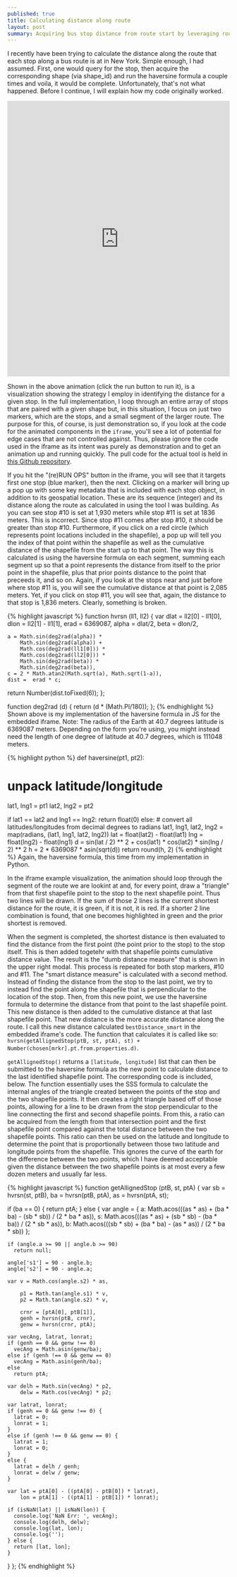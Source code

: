 ```yaml
---
published: true
title: Calculating distance along route
layout: post
summary: Acquiring bus stop distance from route start by leveraging route shapefiles
---
```



I recently have been trying to calculate the distance along the route that each stop along a bus route is at in New York. Simple enough, I had assumed. First, one would query for the stop, then acquire the corresponding shape (via shape_id) and run the haversine formula a couple times and voila, it would be complete. Unfortunately, that's not what happened. Before I continue, I will explain how my code originally worked.

<iframe src="http://bus-data-nyc.github.io/shape-with-stops/testing/" frameborder="0" width="100%" height="625" allowfullscreen="true" mozallowfullscreen="true" webkitallowfullscreen="true"></iframe>

Shown in the above animation (click the run button to run it), is a visualization showing the strategy I employ in identifying the distance for a given stop. In the full implementation, I loop through an entire array of stops that are paired with a given shape but, in this situation, I focus on just two markers, which are the stops, and a small segment of the larger route. The purpose for this, of course, is just demonstration so, if you look at the code for the animated components in the `iframe`, you'll see a lot of potential for edge cases that are not controlled against. Thus, please ignore the code used in the iframe as its intent was purely as demonstration and to get an animation up and running quickly. The pull code for the actual tool is held in [this Github repository](https://github.com/Bus-Data-NYC/shape-with-stops/). 

If you hit the "(re)RUN OPS" button in the iframe, you will see that it targets first one stop (blue marker), then the next. Clicking on a marker will bring up a pop up with some key metadata that is included with each stop object, in addition to its geospatial location. These are its sequence (integer) and its distance along the route as calculated in using the tool I was building. As you can see stop #10 is set at 1,930 meters while stop #11 is set at 1836 meters. This is incorrect. Since stop #11 comes after stop #10, it should be greater than stop #10. Furthermore, if you click on a red circle (which represents point locations included in the shapefile), a pop up will tell you the index of that point within the shapefile as well as the cumulative distance of the shapefile from the start up to that point. The way this is calculated is using the haversine formula on each segment, summing each segment up so that a point represents the distance from itself to the prior point in the shapefile, plus that prior points distance to the point that preceeds it, and so on. Again, if you look at the stops near and just before where stop #11 is, you will see the cumulative distance at that point is 2,085 meters. Yet, if you click on stop #11, you will see that, again, the distance to that stop is 1,836 meters. Clearly, something is broken.

{% highlight javascript %}
function hvrsn (ll1, ll2) {
  var dlat = ll2[0] - ll1[0],
    dlon = ll2[1] - ll1[1],
    erad = 6369087,
    alpha = dlat/2,
    beta = dlon/2,

    a = Math.sin(deg2rad(alpha)) * 
        Math.sin(deg2rad(alpha)) + 
        Math.cos(deg2rad(ll1[0])) * 
        Math.cos(deg2rad(ll2[0])) * 
        Math.sin(deg2rad(beta)) * 
        Math.sin(deg2rad(beta)),
    c = 2 * Math.atan2(Math.sqrt(a), Math.sqrt(1-a)),
    dist =  erad * c;
  return Number(dist.toFixed(6));
};

function deg2rad (d) {
  return (d * (Math.PI/180));
};
{% endhighlight %}
Shown above is my implementation of the haversine formula in JS for the embedded iframe. Note: The radius of the Earth at 40.7 degrees latitude is 6369087 meters. Depending on the form you're using, you might instead need the length of one degree of latitude at 40.7 degrees, which is 111048 meters.

{% highlight python %}
def haversine(pt1, pt2):
  # unpack latitude/longitude
  lat1, lng1 = pt1
  lat2, lng2 = pt2

  if lat1 == lat2 and lng1 == lng2:
    return float(0)
  else:
    # convert all latitudes/longitudes from decimal degrees to radians
    lat1, lng1, lat2, lng2 = map(radians, (lat1, lng1, lat2, lng2))
    lat = float(lat2) - float(lat1)
    lng = float(lng2) - float(lng1)
    d = sin(lat / 2) ** 2 + cos(lat1) * cos(lat2) * sin(lng / 2) ** 2
    h = 2 * 6369087 * asin(sqrt(d))
    return round(h, 2)
{% endhighlight %}
Again, the haversine formula, this time from my implementation in Python.

In the iframe example visualization, the animation should loop through the segment of the route we are lookint at and, for every point, draw a "triangle" from that first shapefile point to the stop to the next shapefile point. Thus two lines will be drawn. If the sum of those 2 lines is the current shortest distance for the route, it is green, if it is not, it is red. If a shorter 2 line combination is found, that one becomes highlighted in green and the prior shortest is removed.

When the segment is completed, the shortest distance is then evaluated to find the distance from the first point (the point prior to the stop) to the stop itself. This is then added togetehr with that shapefile points cumulative distance value. The result is the "dumb distance measure" that is shown in the upper right modal. This process is repeated for both stop markers, #10 and #11. The "smart distance measure" is calculated with a second method. Instead of finding the distance from the stop to the last point, we try to instead find the point along the shapefile that is perpendicular to the location of the stop. Then, from this new point, we use the haversine formula to determine the distance from that point to the last shapefile point. This new distance is then added to the cumulative distance at that last shapefile point. That new distance is the more accurate distance along the route. I call this new distance calculated `bestDistance_smart` in the embedded iframe's code. The function that calculates it is called like so: `hvrsn(getAllignedStop(ptB, st, ptA), st) + Number(chosen[mrkr].pt.from.properties.d)`. 

`getAllignedStop()` returns a `[latitude, longitude]` list that can then be submitted to the haversine formula as the new point to calculate distance to the last identified shapefile point. The corresponding code is included, below. The function essentially uses the SSS formula to calculate the internal angles of the triangle created between the points of the stop and the two shapefile points. It then creates a right triangle based off of those points, allowing for a line to be drawn from the stop perpendicular to the line connecting the first and second shapefile points. From this, a ratio can be acquired from the length from that intersection point and the first shapefile point compared against the total distance between the two shapefile points. This ratio can then be used on the latitude and longitude to determine the point that is proportionally between those two latitude and longitude points from the shapefile. This ignores the curve of the earth for the difference between the two points, which I have deemed acceptable given the distance between the two shapefile points is at most every a few dozen meters and usually far less.

{% highlight javascript %}
function getAllignedStop (ptB, st, ptA) {
  var sb = hvrsn(st, ptB),
      ba = hvrsn(ptB, ptA),
      as = hvrsn(ptA, st);

  if (ba == 0) {
    return ptA;
  } else {
    var angle = {
          a: Math.acos(((as * as) + (ba * ba) - (sb * sb)) / (2 * ba * as)),
          s: Math.acos(((as * as) + (sb * sb) - (ba * ba)) / (2 * sb * as)),
          b: Math.acos(((sb * sb) + (ba * ba) - (as * as)) / (2 * ba * sb))
        };

    if (angle.a >= 90 || angle.b >= 90)
      return null;

    angle['s1'] = 90 - angle.b;
    angle['s2'] = 90 - angle.a;

    var v = Math.cos(angle.s2) * as,

        p1 = Math.tan(angle.s1) * v,
        p2 = Math.tan(angle.s2) * v,

        crnr = [ptA[0], ptB[1]],
        genh = hvrsn(ptB, crnr),
        genw = hvrsn(crnr, ptA);

    var vecAng, latrat, lonrat;
    if (genh == 0 && genw !== 0)
      vecAng = Math.asin(genw/ba);
    else if (genh !== 0 && genw == 0)
      vecAng = Math.asin(genh/ba);
    else
      return ptA;

    var delh = Math.sin(vecAng) * p2,
        delw = Math.cos(vecAng) * p2;

    var latrat, lonrat;
    if (genh == 0 && genw !== 0) {
      latrat = 0;
      lonrat = 1;
    }
    else if (genh !== 0 && genw == 0) {
      latrat = 1;
      lonrat = 0;
    }
    else {
      latrat = delh / genh;
      lonrat = delw / genw;
    }

    var lat = ptA[0] - ((ptA[0] - ptB[0]) * latrat),
        lon = ptA[1] - ((ptA[1] - ptB[1]) * lonrat);

    if (isNaN(lat) || isNaN(lon)) {
      console.log('NaN Err: ', vecAng);
      console.log(delh, delw);
      console.log(lat, lon);
      console.log('');
    } else {
      return [lat, lon];
    }
  }
};
{% endhighlight %}
